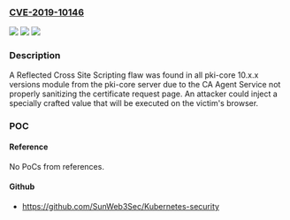 ### [CVE-2019-10146](https://cve.mitre.org/cgi-bin/cvename.cgi?name=CVE-2019-10146)
![](https://img.shields.io/static/v1?label=Product&message=pki-core&color=blue)
![](https://img.shields.io/static/v1?label=Version&message=n%2Fa&color=blue)
![](https://img.shields.io/static/v1?label=Vulnerability&message=CWE-79&color=brighgreen)

### Description

A Reflected Cross Site Scripting flaw was found in all pki-core 10.x.x versions module from the pki-core server due to the CA Agent Service not properly sanitizing the certificate request page. An attacker could inject a specially crafted value that will be executed on the victim's browser.

### POC

#### Reference
No PoCs from references.

#### Github
- https://github.com/SunWeb3Sec/Kubernetes-security

